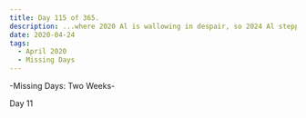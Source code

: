 ```yaml
---
title: Day 115 of 365.
description: ...where 2020 Al is wallowing in despair, so 2024 Al stepped in to explain what happened in the two-week long Missing Days series.
date: 2020-04-24
tags:
  - April 2020
  - Missing Days
---
```


-Missing Days: Two Weeks-

Day 11